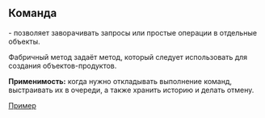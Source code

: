 <h2>Команда</h2> - позволяет заворачивать запросы или простые операции в отдельные объекты.

Фабричный метод задаёт метод, который следует использовать для создания объектов-продуктов.

**Применимость:** когда нужно откладывать выполнение команд, выстраивать их в очереди, 
а также хранить историю и делать отмену.

<a href='https://github.com/isys35/hints/blob/master/patterns/codes/command.py'>Пример</a>